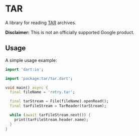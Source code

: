 # TAR

A library for reading [TAR](<https://en.wikipedia.org/wiki/Tar_(computing)>) archives.

**Disclaimer:** This is not an officially supported Google product.

## Usage

A simple usage example:

```dart
import 'dart:io';

import 'package:tar/tar.dart';

void main() async {
  final fileName = 'retry.tar';

  final tarStream = File(fileName).openRead();
  final tarFileStream = TarReader(tarStream);

  while (await tarFileStream.next()) {
    print(tarFileStream.header.name);
  }
}

```
